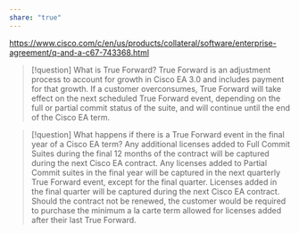 ```yaml
---
share: "true"
---
```

https://www.cisco.com/c/en/us/products/collateral/software/enterprise-agreement/q-and-a-c67-743368.html

> [!question] What is True Forward?
> True Forward is an adjustment process to account for growth in Cisco EA 3.0 and includes payment for that growth. If a customer overconsumes, True Forward will take effect on the next scheduled True Forward event, depending on the full or partial commit status of the suite, and will continue until the end of the Cisco EA term.


> [!question] What happens if there is a True Forward event in the final year of a Cisco EA term?
> Any additional licenses added to Full Commit Suites during the final 12 months of the contract will be captured during the next Cisco EA contract. Any licenses added to Partial Commit suites in the final year will be captured in the next quarterly True Forward event, except for the final quarter. Licenses added in the final quarter will be captured during the next Cisco EA contract. Should the contract not be renewed, the customer would be required to purchase the minimum a la carte term allowed for licenses added after their last True Forward.